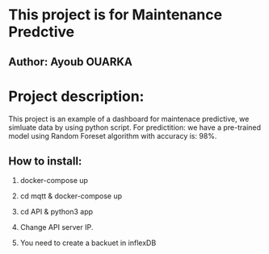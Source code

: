 # This project is for Maintenance Predctive 
## Author: Ayoub OUARKA

# Project description:
This project is an example of a dashboard for maintenace predictive, we simluate data by using python script. 
For predictition: we have a pre-trained model using Random Foreset algorithm  with accuracy is: 98%.

## How to install:
1. docker-compose up

2. cd mqtt & docker-compose up

3. cd API & python3 app

4. Change API server IP.

5. You need to create a backuet in inflexDB






